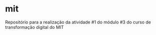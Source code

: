# mit
Repositório para a realização da atividade #1 do módulo #3 do curso de transformação digital do MIT
